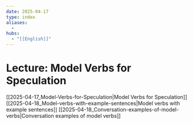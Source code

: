 ```yaml
---
date: 2025-04-17
type: index
aliases:
  -
hubs:
  - "[[English]]"
---
```


# Lecture: Model Verbs for Speculation

[[2025-04-17_Model-Verbs-for-Speculation|Model Verbs for Speculation]]
[[2025-04-18_Model-verbs-with-example-sentences|Model verbs with example sentences]]
[[2025-04-18_Conversation-examples-of-model-verbs|Conversation examples of model verbs]]
